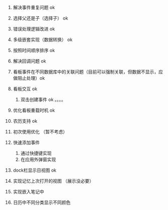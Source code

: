 1. 解决事件重复问题  ok
2. 选择父还是子（选择子）       ok
3. 错误处理逻辑改进  ok
4. 多级嵌套实现（数据转换）  ok
5. 按照时间顺序排序  ok
6. 解决回调问题 ok
7. 看板事件在不同数据库中的关联问题（目前可以强制关联，但数据不显示，应做阻止处理）ok
8. 看板交互 ok
    1. 双击创建事件 ok
    。。。。

9. 优化看板重载时机 ok
10. 农历支持    ok
11. 初次使用优化 （暂不考虑）
12. 快速添加事件
    1. 通过快捷键实现
      1. 在应用外弹窗实现
13. dock栏显示日视图    ok
14. 实现记忆上次打开的视图 （展示没必要）
15. 实现嵌入笔记中
16. 日历中不同分类显示不同颜色